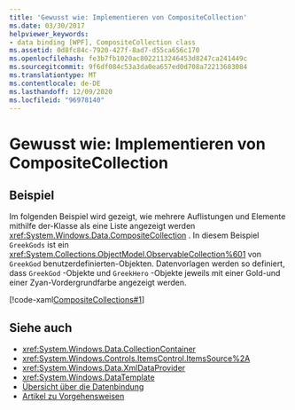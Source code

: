 ```yaml
---
title: 'Gewusst wie: Implementieren von CompositeCollection'
ms.date: 03/30/2017
helpviewer_keywords:
- data binding [WPF], CompositeCollection class
ms.assetid: 0d8fc84c-7920-427f-8ad7-d55ca656c170
ms.openlocfilehash: fe3b7fb1020ac8022113246453d8247ca241449c
ms.sourcegitcommit: 9f6df084c53a3da0ea657ed0d708a72213683084
ms.translationtype: MT
ms.contentlocale: de-DE
ms.lasthandoff: 12/09/2020
ms.locfileid: "96978140"
---
```

# <a name="how-to-implement-a-compositecollection"></a>Gewusst wie: Implementieren von CompositeCollection
## <a name="example"></a>Beispiel  
 Im folgenden Beispiel wird gezeigt, wie mehrere Auflistungen und Elemente mithilfe der-Klasse als eine Liste angezeigt werden <xref:System.Windows.Data.CompositeCollection> . In diesem Beispiel `GreekGods` ist ein <xref:System.Collections.ObjectModel.ObservableCollection%601> von `GreekGod` benutzerdefinierten-Objekten. Datenvorlagen werden so definiert, dass `GreekGod` -Objekte und `GreekHero` -Objekte jeweils mit einer Gold-und einer Zyan-Vordergrundfarbe angezeigt werden.  
  
 [!code-xaml[CompositeCollections#1](~/samples/snippets/csharp/VS_Snippets_Wpf/CompositeCollections/CS/Window1.xaml#1)]  
  
## <a name="see-also"></a>Siehe auch

- <xref:System.Windows.Data.CollectionContainer>
- <xref:System.Windows.Controls.ItemsControl.ItemsSource%2A>
- <xref:System.Windows.Data.XmlDataProvider>
- <xref:System.Windows.DataTemplate>
- [Übersicht über die Datenbindung](/dotnet/desktop-wpf/data/data-binding-overview)
- [Artikel zu Vorgehensweisen](data-binding-how-to-topics.md)
